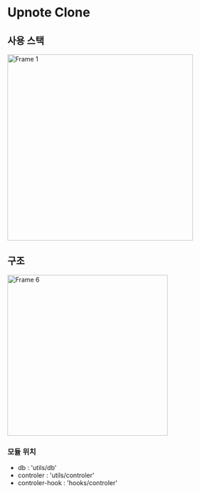 # Upnote Clone

## 사용 스택
<img width="417" alt="Frame 1" src="https://github.com/jihunv8/rmsoft-test/assets/78804014/aae572b1-3fe4-438f-98e3-d69f98f9acf5">

## 구조
<img width="360" alt="Frame 6" src="https://github.com/jihunv8/rmsoft-test/assets/78804014/27e114ef-976b-4806-aa9c-98613f5a7fce">

### 모듈 위치
- db : 'utils/db'
- controler : 'utils/controler'
- controler-hook : 'hooks/controler'

